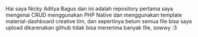 Hai saya Nicky Aditya Bagus dan ini adalah repository pertama saya mengenai CRUD menggunakan PHP Native dan menggunakan template material-dashboard creative tim, dan sepertinya belum semua file bisa saya upload dikarenakan github tidak bisa menerima banyak file, sowwy :3

